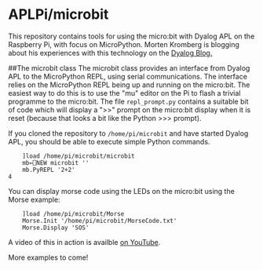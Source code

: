 # APLPi/microbit
This repository contains tools for using the micro:bit with Dyalog APL
on the Raspberry Pi, with focus on MicroPython. Morten Kromberg is blogging about his experiences with this technology on the [Dyalog Blog.](http://www.dyalog.com/blog/2017/01/raspberry-apl-pi-and-python-on-the-microbit-2/)

##The microbit class
The microbit class provides an interface from Dyalog APL to the MicroPython
REPL, using serial communications. The interface relies on the MicroPython REPL being up and running on the micro:bit. The easiest way to do this is to use the "mu" editor on the Pi to flash a trivial programme to the micro:bit. The file `repl_prompt.py` contains a suitable bit of code which will display a ">>" prompt on the micro:bit display when it is reset (because that looks a bit like the Python >>> prompt).

If you cloned the repository to `/home/pi/microbit` and have started Dyalog APL, you should be able to execute simple Python commands.

        ]load /home/pi/microbit/microbit    
        mb←⎕NEW microbit ''
        mb.PyREPL '2+2'
    4

You can display morse code using the LEDs on the micro:bit using the Morse example:

        ]load /home/pi/microbit/Morse
        Morse.Init '/home/pi/microbit/MorseCode.txt'
        Morse.Display 'SOS'

A video of this in action is availble [on YouTube](https://www.youtube.com/watch?v=yfGsSLEifAs).

More examples to come!
